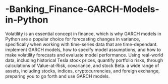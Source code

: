 # -Banking_Finance-GARCH-Models-in-Python
Volatility is an essential concept in finance, which is why GARCH models in Python are a popular choice for forecasting changes in variance, specifically when working with time-series data that are time-dependant. 
 implement GARCH models, how to specify model assumptions, and how to make volatility forecasts and evaluate model performance. Using real-world data, including historical Tesla stock prices, quantify portfolio risks, through calculations of Value-at-Risk, covariance, and stock Beta.  a wide range of assets, including stocks, indices, cryptocurrencies, and foreign exchange, preparing you to go forth and use GARCH models.
